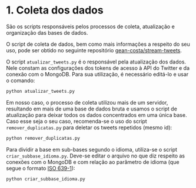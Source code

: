 # 1. Coleta dos dados

São os scripts responsáveis pelos processos de coleta, atualização e organização das bases de dados.

O script de coleta de dados, bem como mais informações a respeito do seu uso, pode ser obtido no seguinte repositório [gean-costa/stream-tweets](https://github.com/gean-costa/stream-tweets).

O script `atualizar_tweets.py` é o responsável pela atualização dos dados. Nele constam as configurações dos tokens de acesso à API do Twitter e da conexão com o MongoDB. Para sua utilização, é necessário editá-lo e usar o comando:

```python
python atualizar_tweets.py
```

Em nosso caso, o processo de coleta utilizou mais de um servidor, resultando em mais de uma base de dados bruta e usamos o script de atualização para deixar todos os dados concentrados em uma única base. Caso esse seja o seu caso, recomenda-se o uso do script `remover_duplicatas.py` para deletar os tweets repetidos (mesmo id):

```python
python remover_duplicatas.py
```

Para dividir a base em sub-bases segundo o idioma, utiliza-se o script `criar_subbase_idioma.py`. Deve-se editar o arquivo no que diz respeito as conexões com o MongoDB e com relação ao parâmetro de idioma (que segue o formato [ISO 639-1](https://pt.wikipedia.org/wiki/ISO_639)):

```python
python criar_subbase_idioma.py
```
